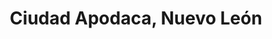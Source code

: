 ---
title: Ciudad Apodaca, Nuevo León
url: /ciudad-apodaca-nuevo-leon/
latitude: 25.743
longitude: -100.176
---
